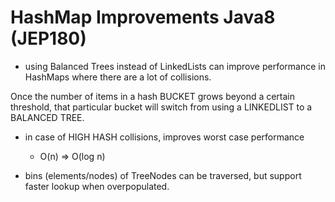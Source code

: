 # HashMap Improvements Java8 (JEP180)
- using Balanced Trees instead of LinkedLists can improve performance in 
HashMaps where there are a lot of collisions. 

Once the number of items in a hash BUCKET grows beyond a certain threshold, that particular
bucket will switch from using a LINKEDLIST to a BALANCED TREE.
- in case of HIGH HASH collisions, improves worst case performance
    - O(n) => O(log n)
        
- bins (elements/nodes) of TreeNodes can be traversed, but support faster lookup
when overpopulated. 

